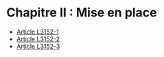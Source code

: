 # Chapitre II : Mise en place

* [Article L3152-1](./LEGIARTI000019354015.md)
* [Article L3152-2](./LEGIARTI000019354013.md)
* [Article L3152-3](./LEGIARTI000019354011.md)
